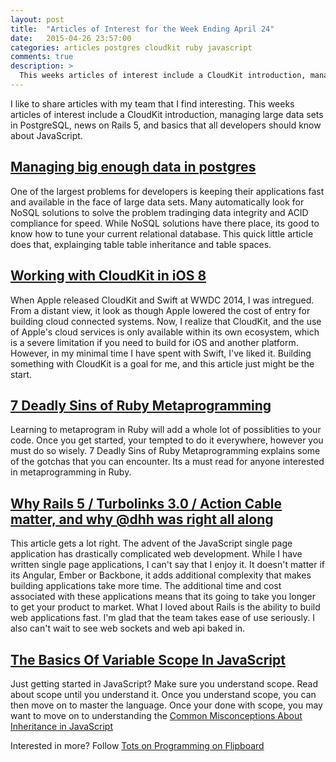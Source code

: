 ```yaml
---
layout: post
title:  "Articles of Interest for the Week Ending April 24"
date:   2015-04-26 23:57:00
categories: articles postgres cloudkit ruby javascript
comments: true
description: >
  This weeks articles of interest include a CloudKit introduction, managing large data sets in PostgreSQL, news on Rails 5, and basics that all developers should know about JavaScript.
---
```


 I like to share articles with my team that I find interesting. This weeks articles of interest include a CloudKit introduction, managing large data sets in PostgreSQL, news on Rails 5, and basics that all developers should know about JavaScript.

 <!--more-->

## [Managing big enough data in postgres](http://bit.ly/1QnKBDV)

One of the largest problems for developers is keeping their applications fast and available in the face of
large data sets. Many automatically look for NoSQL solutions to solve the problem tradinging data integrity and ACID compliance for speed. While NoSQL solutions have there place, its good to know how to tune your current
relational database. This quick little article does that, explainging table table inheritance and table spaces.

## [Working with CloudKit in iOS 8](http://bit.ly/1EvjEJk)

When Apple released CloudKit and Swift at WWDC 2014, I was intregued. From a distant view, it look as though Apple lowered the cost of entry for building cloud connected systems. Now, I realize that CloudKit, and the use of Apple's cloud services is only available within its own ecosystem, which is a severe limitation if you need to build for iOS and another platform. However, in my minimal time I have spent with Swift, I've liked it. Building something with CloudKit is a goal for me, and this article just might be the start.

## [7 Deadly Sins of Ruby Metaprogramming](http://bit.ly/1HISXC3)

Learning to metaprogram in Ruby will add a whole lot of possiblities to your code. Once you get started, your tempted to do it everywhere, however you must do so wisely. 7 Deadly Sins of Ruby Metaprogramming explains some of the gotchas that you can encounter. Its a must read for anyone interested in metaprogramming in Ruby.

## [Why Rails 5 / Turbolinks 3.0 / Action Cable matter, and why @dhh was right all along](http://bit.ly/1FpKeV6)

This article gets a lot right. The advent of the JavaScript single page application has drastically complicated web development. While I have written single page applications, I can't say that I enjoy it. It doesn't matter if its Angular, Ember or Backbone, it adds additional complexity that makes building applications take more time. The additional time and cost associated with these applications means that its going to take you longer to get your product to market. What I loved about Rails is the ability to build web applications fast. I'm glad that the team takes ease of use seriously. I also can't wait to see web sockets and web api baked in.

## [The Basics Of Variable Scope In JavaScript](http://bit.ly/1GmYav1)

Just getting started in JavaScript? Make sure you understand scope. Read about scope until you understand it. Once you understand scope, you can then move on to master the language. Once your done with scope, you may want to move on to understanding the [Common Misconceptions About Inheritance in JavaScript](http://bit.ly/1OWKw6F)

Interested in more? Follow [Tots on Programming on Flipboard](http://bit.ly/1DSTSgu)
